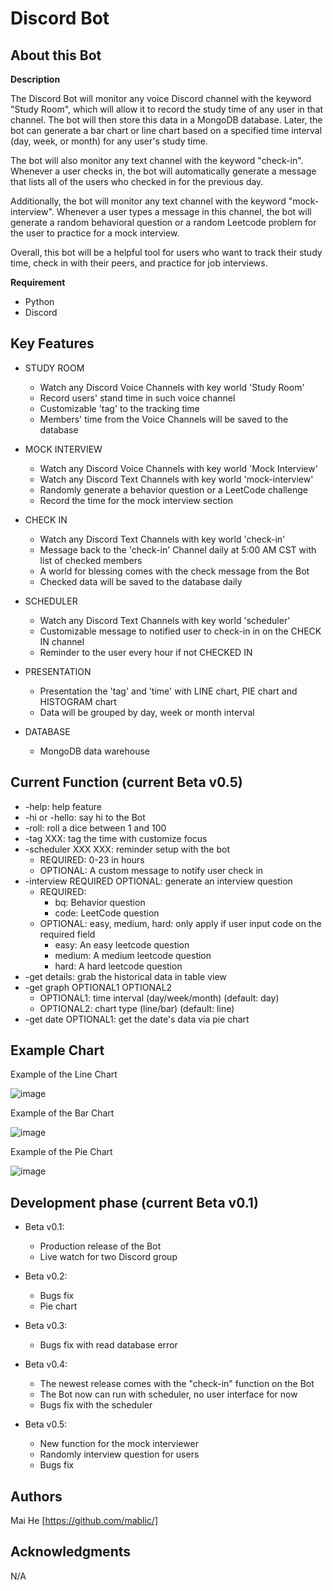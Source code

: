 # Discord Bot

## About this Bot


**Description**


The Discord Bot will monitor any voice Discord channel with the keyword "Study Room", which will allow it to record the study time of any user in that channel. The bot will then store this data in a MongoDB database. Later, the bot can generate a bar chart or line chart based on a specified time interval (day, week, or month) for any user's study time.

The bot will also monitor any text channel with the keyword "check-in". Whenever a user checks in, the bot will automatically generate a message that lists all of the users who checked in for the previous day.

Additionally, the bot will monitor any text channel with the keyword "mock-interview". Whenever a user types a message in this channel, the bot will generate a random behavioral question or a random Leetcode problem for the user to practice for a mock interview.

Overall, this bot will be a helpful tool for users who want to track their study time, check in with their peers, and practice for job interviews.


**Requirement**


 - Python
 - Discord
 

## Key Features


 - STUDY ROOM
     - Watch any Discord Voice Channels with key world 'Study Room'
     - Record users' stand time in such voice channel
     - Customizable 'tag' to the tracking time
     - Members' time from the Voice Channels will be saved to the database

 - MOCK INTERVIEW
     - Watch any Discord Voice Channels with key world 'Mock Interview'
     - Watch any Discord Text Channels with key world 'mock-interview'
     - Randomly generate a behavior question or a LeetCode challenge
     - Record the time for the mock interview section

 - CHECK IN   
     - Watch any Discord Text Channels with key world 'check-in'
     - Message back to the 'check-in' Channel daily at 5:00 AM CST with list of checked members
     - A world for blessing comes with the check message from the Bot
     - Checked data will be saved to the database daily

 - SCHEDULER  
     - Watch any Discord Text Channels with key world 'scheduler'
     - Customizable message to notified user to check-in in on the CHECK IN channel
     - Reminder to the user every hour if not CHECKED IN
     
 - PRESENTATION
     - Presentation the 'tag' and 'time' with LINE chart, PIE chart and HISTOGRAM chart
     - Data will be grouped by day, week or month interval
     
 - DATABASE
     - MongoDB data warehouse
     

## Current Function (current Beta v0.5)


 - -help: help feature
 - -hi or -hello: say hi to the Bot
 - -roll: roll a dice between 1 and 100
 - -tag XXX: tag the time with customize focus
 - -scheduler XXX XXX: reminder setup with the bot
    - REQUIRED: 0-23 in hours
    - OPTIONAL: A custom message to notify user check in
 - -interview REQUIRED OPTIONAL: generate an interview question
    - REQUIRED: 
      - bq: Behavior question
      - code: LeetCode question
    - OPTIONAL: easy, medium, hard: only apply if user input code on the required field
      - easy: An easy leetcode question
      - medium: A medium leetcode question
      - hard: A hard leetcode question
 - -get details: grab the historical data in table view
 - -get graph OPTIONAL1 OPTIONAL2
    - OPTIONAL1: time interval (day/week/month) (default: day)
    - OPTIONAL2: chart type (line/bar) (default: line)  
 - -get date OPTIONAL1: get the date's data via pie chart


## Example Chart

Example of the Line Chart

![image](https://user-images.githubusercontent.com/19805677/211453713-48ad667a-5d57-47b7-b64c-87acd90d97be.png)

Example of the Bar Chart

![image](https://user-images.githubusercontent.com/19805677/211453737-d8e56b77-181f-463a-95f2-10cde5fa31c4.png)

Example of the Pie Chart

![image](https://user-images.githubusercontent.com/19805677/211453755-22b85213-326a-43b9-9128-8d90fa39c574.png)


## Development phase (current Beta v0.1)


 - Beta v0.1:
    - Production release of the Bot
    - Live watch for two Discord group

 - Beta v0.2:
    - Bugs fix
    - Pie chart

 - Beta v0.3:
    - Bugs fix with read database error

 - Beta v0.4:
    - The newest release comes with the "check-in" function on the Bot
    - The Bot now can run with scheduler, no user interface for now
    - Bugs fix with the scheduler

 - Beta v0.5:
    - New function for the mock interviewer
    - Randomly interview question for users
    - Bugs fix

## Authors


Mai He [https://github.com/mablic/]
## Acknowledgments
N/A
